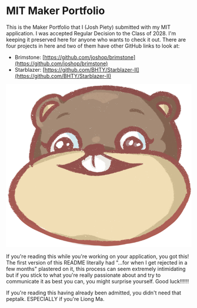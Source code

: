 # MIT Maker Portfolio
This is the Maker Portfolio that I (Josh Piety) submitted with my MIT application. I was accepted Regular Decision to the Class of 2028. I'm keeping it preserved here for anyone who wants to check it out. There are four projects in here and two of them have other GitHub links to look at:

* Brimstone: [https://github.com/joshop/brimstone](https://github.com/joshop/brimstone)
* Starblazer: [https://github.com/BHTY/Starblazer-II](https://github.com/BHTY/Starblazer-II)

![wide tim](wide-tim-head.PNG)

If you're reading this while you're working on your application, you got this! The first version of this README literally had "...for when I get rejected in a few months" plastered on it, this process can seem extremely intimidating but if you stick to what you're really passionate about and try to communicate it as best you can, you might surprise yourself. Good luck!!!!!!



If you're reading this having already been admitted, you didn't need that peptalk. ESPECIALLY if you're Liong Ma.
